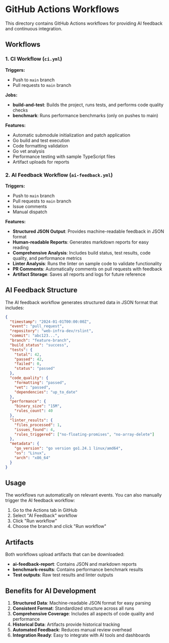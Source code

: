 # GitHub Actions Workflows

This directory contains GitHub Actions workflows for providing AI feedback and continuous integration.

## Workflows

### 1. CI Workflow (`ci.yml`)

**Triggers:**
- Push to `main` branch
- Pull requests to `main` branch

**Jobs:**
- **build-and-test**: Builds the project, runs tests, and performs code quality checks
- **benchmark**: Runs performance benchmarks (only on pushes to main)

**Features:**
- Automatic submodule initialization and patch application
- Go build and test execution
- Code formatting validation
- Go vet analysis
- Performance testing with sample TypeScript files
- Artifact uploads for reports

### 2. AI Feedback Workflow (`ai-feedback.yml`)

**Triggers:**
- Push to `main` branch
- Pull requests to `main` branch
- Issue comments
- Manual dispatch

**Features:**
- **Structured JSON Output**: Provides machine-readable feedback in JSON format
- **Human-readable Reports**: Generates markdown reports for easy reading
- **Comprehensive Analysis**: Includes build status, test results, code quality, and performance metrics
- **Linter Analysis**: Runs the linter on sample code to validate functionality
- **PR Comments**: Automatically comments on pull requests with feedback
- **Artifact Storage**: Saves all reports and logs for future reference

## AI Feedback Structure

The AI feedback workflow generates structured data in JSON format that includes:

```json
{
  "timestamp": "2024-01-01T00:00:00Z",
  "event": "pull_request",
  "repository": "web-infra-dev/rslint",
  "commit": "abc123...",
  "branch": "feature-branch",
  "build_status": "success",
  "tests": {
    "total": 42,
    "passed": 42,
    "failed": 0,
    "status": "passed"
  },
  "code_quality": {
    "formatting": "passed",
    "vet": "passed",
    "dependencies": "up_to_date"
  },
  "performance": {
    "binary_size": "15M",
    "rules_count": 40
  },
  "linter_results": {
    "files_processed": 1,
    "issues_found": 4,
    "rules_triggered": ["no-floating-promises", "no-array-delete"]
  },
  "metadata": {
    "go_version": "go version go1.24.1 linux/amd64",
    "os": "Linux",
    "arch": "x86_64"
  }
}
```

## Usage

The workflows run automatically on relevant events. You can also manually trigger the AI feedback workflow:

1. Go to the Actions tab in GitHub
2. Select "AI Feedback" workflow
3. Click "Run workflow"
4. Choose the branch and click "Run workflow"

## Artifacts

Both workflows upload artifacts that can be downloaded:

- **ai-feedback-report**: Contains JSON and markdown reports
- **benchmark-results**: Contains performance benchmark results
- **Test outputs**: Raw test results and linter outputs

## Benefits for AI Development

1. **Structured Data**: Machine-readable JSON format for easy parsing
2. **Consistent Format**: Standardized structure across all runs
3. **Comprehensive Coverage**: Includes all aspects of code quality and performance
4. **Historical Data**: Artifacts provide historical tracking
5. **Automated Feedback**: Reduces manual review overhead
6. **Integration Ready**: Easy to integrate with AI tools and dashboards